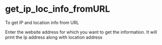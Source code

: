 # get_ip_loc_info_fromURL
To get IP and location info from URL

Enter the website address for which you want to get the information. It will print the Ip address along with location address
